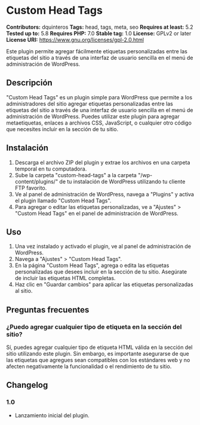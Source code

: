 # Custom Head Tags

**Contributors:** dquinteros
**Tags:** head, tags, meta, seo
**Requires at least:** 5.2
**Tested up to:** 5.8
**Requires PHP:** 7.0
**Stable tag:** 1.0
**License:** GPLv2 or later
**License URI:** https://www.gnu.org/licenses/gpl-2.0.html

Este plugin permite agregar fácilmente etiquetas personalizadas entre las etiquetas <head> del sitio a través de una interfaz de usuario sencilla en el menú de administración de WordPress.

## Descripción

"Custom Head Tags" es un plugin simple para WordPress que permite a los administradores del sitio agregar etiquetas personalizadas entre las etiquetas <head> del sitio a través de una interfaz de usuario sencilla en el menú de administración de WordPress. Puedes utilizar este plugin para agregar metaetiquetas, enlaces a archivos CSS, JavaScript, o cualquier otro código que necesites incluir en la sección <head> de tu sitio.

## Instalación

1. Descarga el archivo ZIP del plugin y extrae los archivos en una carpeta temporal en tu computadora.
2. Sube la carpeta "custom-head-tags" a la carpeta "/wp-content/plugins/" de tu instalación de WordPress utilizando tu cliente FTP favorito.
3. Ve al panel de administración de WordPress, navega a "Plugins" y activa el plugin llamado "Custom Head Tags".
4. Para agregar o editar las etiquetas personalizadas, ve a "Ajustes" > "Custom Head Tags" en el panel de administración de WordPress.

## Uso

1. Una vez instalado y activado el plugin, ve al panel de administración de WordPress.
2. Navega a "Ajustes" > "Custom Head Tags".
3. En la página "Custom Head Tags", agrega o edita las etiquetas personalizadas que desees incluir en la sección <head> de tu sitio. Asegúrate de incluir las etiquetas HTML completas.
4. Haz clic en "Guardar cambios" para aplicar las etiquetas personalizadas al sitio.

## Preguntas frecuentes

### ¿Puedo agregar cualquier tipo de etiqueta en la sección <head> del sitio?

Sí, puedes agregar cualquier tipo de etiqueta HTML válida en la sección <head> del sitio utilizando este plugin. Sin embargo, es importante asegurarse de que las etiquetas que agregues sean compatibles con los estándares web y no afecten negativamente la funcionalidad o el rendimiento de tu sitio.

## Changelog

### 1.0

- Lanzamiento inicial del plugin.

